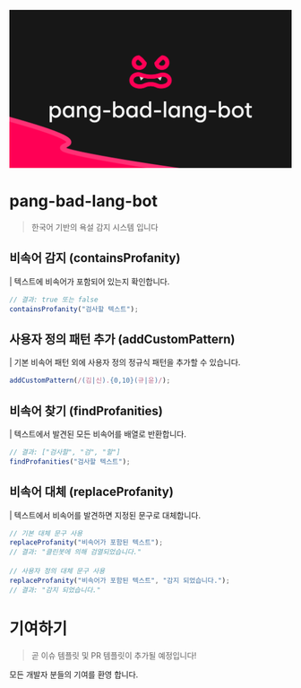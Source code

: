 ![pang-bad-lang-bot 로고](./assets//banner.png)

# pang-bad-lang-bot
> 한국어 기반의 욕설 감지 시스템 입니다

## 비속어 감지 (containsProfanity)
| 텍스트에 비속어가 포함되어 있는지 확인합니다.
```ts
// 결과: true 또는 false
containsProfanity("검사할 텍스트");
```

## 사용자 정의 패턴 추가 (addCustomPattern)
| 기본 비속어 패턴 외에 사용자 정의 정규식 패턴을 추가할 수 있습니다.
```ts
addCustomPattern(/(김|신).{0,10}(규|윤)/);
```

## 비속어 찾기 (findProfanities)
| 텍스트에서 발견된 모든 비속어를 배열로 반환합니다.
```ts
// 결과: ["검사할", "검", "할"]
findProfanities("검사할 텍스트");
```

## 비속어 대체 (replaceProfanity)
| 텍스트에서 비속어를 발견하면 지정된 문구로 대체합니다.
```ts
// 기본 대체 문구 사용
replaceProfanity("비속어가 포함된 텍스트");
// 결과: "클린봇에 의해 검열되었습니다."

// 사용자 정의 대체 문구 사용
replaceProfanity("비속어가 포함된 텍스트", "감지 되었습니다.");
// 결과: "감지 되었습니다."
```

# 기여하기
> 곧 이슈 템플릿 및 PR 템플릿이 추가될 예정입니다!

모든 개발자 분들의 기여를 환영 합니다.


